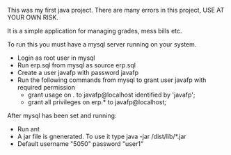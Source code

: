 This was my first java project. There are many errors in this project, USE AT YOUR OWN RISK.

It is a simple application for managing grades, mess bills etc.

To run this you must have a mysql server running on your system.

  - Login as root user in mysql
  - Run erp.sql from mysql as <nowiki>source erp.sql</nowiki>
  - <nowiki>Create a user javafp with password javafp</nowiki>
  - Run the following commands from mysql to grant user javafp with required permission
    - <nowiki>grant usage on *.* to javafp@localhost identified by 'javafp';</nowiki>
    - <nowiki>grant all privileges on erp.* to javafp@localhost;</nowiki>

After mysql has been set and running:

  - Run ant
  - A jar file is gnenerated. To use it type <nowiki>java -jar <path to DataManager>/dist/lib/*.jar</nowiki>
  - Default username "5050" password "user1"
